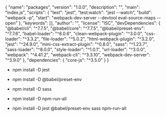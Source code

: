 {
"name": "packages",
"version": "1.0.0",
"description": "",
"main": "index.js",
"scripts": {
"test": "jest",
"test:watch": "jest --watch",
"build": "webpack -p",
"start": "webpack-dev-server --devtool eval-source-maps --open"
},
"keywords": [],
"author": "",
"license": "ISC",
"devDependencies": {
"@babel/cli": "^7.7.5",
"@babel/core": "^7.7.5",
"@babel/preset-env": "^7.7.6",
"babel-loader": "^8.0.6",
"clean-webpack-plugin": "^3.0.0",
"css-loader": "^3.3.2",
"file-loader": "^5.0.2",
"html-webpack-plugin": "^3.2.0",
"jest": "^24.9.0",
"mini-css-extract-plugin": "^0.8.0",
"sass": "^1.23.7",
"sass-loader": "^8.0.0",
"style-loader": "^1.0.1",
"url-loader": "^3.0.0",
"webpack": "^4.41.2",
"webpack-cli": "^3.3.10",
"webpack-dev-server": "^3.9.0"
},
"dependencies": {
"core-js": "^3.5.0"
}
}

- npm install -D jest
- npm install -D @babel/preset-env
- npm install -D sass
- npm install -D npm-run-all

- npm install -D jest @babel/preset-env sass npm-run-all
